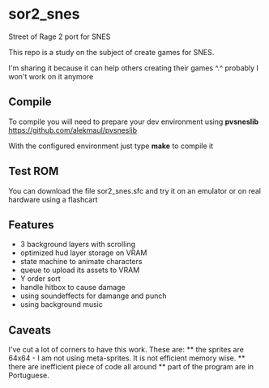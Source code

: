 # sor2_snes
Street of Rage 2 port for SNES

This repo is a study on the subject of create games for SNES.

I'm sharing it because it can help others creating their games ^.^ probably I won't work on it anymore

## Compile

To compile you will need to prepare your dev environment using __pvsneslib__ https://github.com/alekmaul/pvsneslib

With the configured environment just type __make__ to compile it

## Test ROM

You can download the file sor2_snes.sfc and try it on an emulator or on real hardware using a flashcart

## Features

* 3 background layers with scrolling
* optimized hud layer storage on VRAM
* state machine to animate characters
* queue to upload its assets to VRAM
* Y order sort 
* handle hitbox to cause damage
* using soundeffects for damange and punch
* using background music

## Caveats

I've cut a lot of corners to have this work. These are:
** the sprites are 64x64 - I am not using meta-sprites. It is not efficient memory wise.
** there are inefficient piece of code all around
** part of the program are in Portuguese. 
